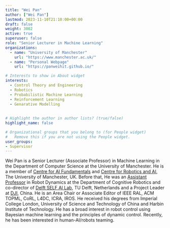 ```yaml
---
title: "Wei Pan"
author: ["Wei Pan"]
lastmod: 2023-11-10T21:10:00+00:00
draft: false
weight: 3002
active: true
superuser: false
role: "Senior Lecturer in Machine Learning"
organizations:
  - name: "University of Manchester"
    url: "https://www.manchester.ac.uk/"
  - name: "Personal Webpage"
    url: "https://panweihit.github.io/"

# Interests to show in About widget
interests:
  - Control Theory and Engineering
  - Robotics
  - Probabilistic Machine Learning
  - Reinforcement Learning
  - Genarative Modelling
 
  
# Highlight the author in author lists? (true/false)
highlight_name: false

# Organizational groups that you belong to (for People widget)
#   Remove this if you are not using the People widget.
user_groups:
- Supervisor
---
```


Wei Pan is a Senior Lecturer (Associate Professor) in Machine Learning in the Department of Computer Science at the University of Manchester. He is a member of [Centre for AI Fundamentals](https://ai-fundamentals.github.io/) and [Centre for Robotics and AI](https://www.robotics.manchester.ac.uk/), The University of Manchester, UK.  Before that, He was an [Assistant Professor](https://www.tudelft.nl/en/staff/wei.pan/) in Robot Dynamics at the Department of Cognitive Robotics and co-director of [Delft SELF AI Lab](https://www.tudelft.nl/ai/self-lab?languageSelect=UK&searchCriteria[0][key]=keywords&searchCriteria[0][values][]=SELFLab&searchCriteria[1][key]=Resultsperpage&searchCriteria[1][values][]=50), TU Delft, Netherlands and a Project Leader at [DJI](http://www.dji.com), China. He is an Area Chair or Associate Editor of IEEE RAL, ACM TOPML, CoRL, L4DC, ICRA, IROS. He received his degrees from Imperial College London, University of Science and Technology of China and Harbin Institute of Technology. He has a broad interest in robot control using Bayesian machine learning and the principles of dynamic control. Recently, he has been interested in human-AI/robots teaming.

